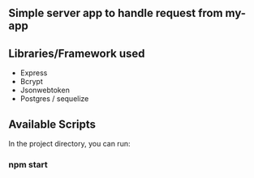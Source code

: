 ## Simple server app to handle request from my-app

## Libraries/Framework used

- Express
- Bcrypt
- Jsonwebtoken
- Postgres / sequelize

## Available Scripts

In the project directory, you can run:

### npm start
